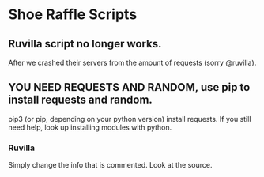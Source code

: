 # Shoe Raffle Scripts

## Ruvilla script no longer works. 

After we crashed their servers from the amount of requests (sorry @ruvilla). 

## YOU NEED REQUESTS AND RANDOM, use pip to install requests and random.
pip3 (or pip, depending on your python version) install requests. If you still need help, look up installing modules with python.

### Ruvilla

Simply change the info that is commented. Look at the source.
